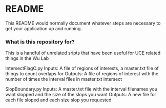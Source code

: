 # README #

This README would normally document whatever steps are necessary to get your application up and running.

### What is this repository for? ###

This is a handful of unrelated sripts that have been useful for UCE related things in the Wu Lab

IntersectFlagC.py 
Inputs: A file of regions of interests, a master.txt file of things to count overlaps for
Outputs: A file of regions of interest with the number of times the interval files in master.txt intersect

SlopBoundary.py
Inputs: A master.txt file with the interval filenames you want slopped and the size of the slops you want
Outputs: A new file for each file sloped and each size slop you requested

###
